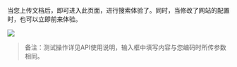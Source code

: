 当您上传文档后，即可进入此页面，进行搜索体验了。同时，当修改了网站的配置时，也可以立即前来体验。

![](http://imgcache.tce.fsphere.cn/image/qzonestyle.gtimg.cn/qzone/vas/opensns/res/img/yunsousuobangzhuwendang-58.png)

>备注：测试操作详见API使用说明，输入框中填写内容与您编码时所传参数相同。